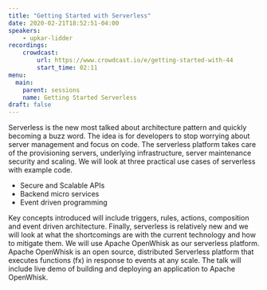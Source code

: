 ```yaml
---
title: "Getting Started with Serverless"
date: 2020-02-21T18:52:51-04:00
speakers:
    - upkar-lidder
recordings:
    crowdcast:
        url: https://www.crowdcast.io/e/getting-started-with-44
        start_time: 02:11
menu:
  main:
    parent: sessions
    name: Getting Started Serverless
draft: false
---
```


Serverless is the new most talked about architecture pattern and quickly becoming a buzz word. The idea is for developers to stop worrying about server management and focus on code. The serverless platform takes care of the provisioning servers, underlying infrastructure, server maintenance security and scaling. We will look at three practical use cases of serverless with example code.

* Secure and Scalable APIs
* Backend micro services
* Event driven programming

Key concepts introduced will include triggers, rules, actions, composition and event driven architecture. Finally, serverless is relatively new and we will look at what the shortcomings are with the current technology and how to mitigate them. We will use Apache OpenWhisk as our serverless platform. Apache OpenWhisk is an open source, distributed Serverless platform that executes functions (fx) in response to events at any scale. The talk will include live demo of building and deploying an application to Apache OpenWhisk.